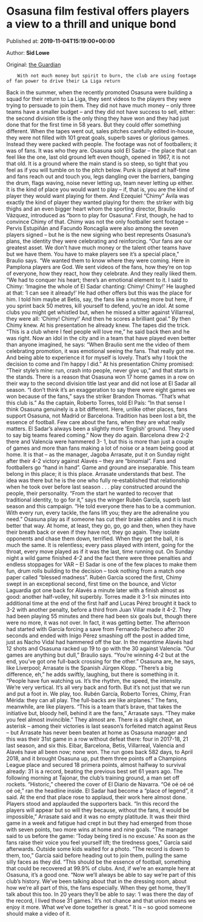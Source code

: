 
# Osasuna film festival offers players a view to a thrill and unique bond

Published at: **2019-11-04T15:19:00+00:00**

Author: **Sid Lowe**

Original: [the Guardian](https://www.theguardian.com/football/blog/2019/nov/04/osasuna-la-liga-return)


        With not much money but spirit to burn, the club are using footage of fan power to drive their La Liga return
      
Back in the summer, when the recently promoted Osasuna were building a squad for their return to La Liga, they sent videos to the players they were trying to persuade to join them. They did not have much money – only three teams have a smaller budget – and they did not have success to sell, either: the second division title is the only thing they have won and they had just done that for the first time in 58 years. But they could offer something different.
When the tapes went out, sales pitches carefully edited in-house, they were not filled with 101 great goals, superb saves or glorious games. Instead they were packed with people. The footage was not of footballers; it was of fans. It was who they are.
Osasuna sold El Sadar – the place that can feel like the one, last old ground left even though, opened in 1967, it is not that old. It is a ground where the main stand is so steep, so tight that you feel as if you will tumble on to the pitch below. Punk is played at half-time and fans reach out and touch you, legs dangling over the barriers, banging the drum, flags waving, noise never letting up, team never letting up either.
It is the kind of place you would want to play – if, that is, you are the kind of player they would want playing for them. And Ezequiel “Chimy” Ávila was exactly the kind of player they wanted playing for them: the striker with big thighs and an even bigger heart whom the sporting director, Braulio Vázquez, introduced as “born to play for Osasuna”. First, though, he had to convince Chimy of that.
Chimy was not the only footballer sent footage – Pervis Estupiñán and Facundo Roncaglia were also among the seven players signed – but he is the new signing who best represents Osasuna’s plans, the identity they were celebrating and reinforcing.
“Our fans are our greatest asset. We don’t have much money or the talent other teams have but we have them. You have to make players see it’s a special place,” Braulio says. “We wanted them to know where they were coming. Here in Pamplona players are God. We sent videos of the fans, how they’re on top of everyone, how they react, how they celebrate. And they really liked them.
“We had to conquer his heart; there’s an emotional element to it. I said to Chimy: ‘Imagine the whole of El Sadar chanting: Chimy! Chimy!’ He laughed at that: ‘I can see it already!’ He had other offers but this was the place for him. I told him maybe at Betis, say, the fans like a nutmeg more but here, if you sprint back 50 metres, kill yourself to defend, you’re an idol. At some clubs you might get whistled but, when he missed a sitter against Villarreal, they were all: ‘Chimy! Chimy!’ And then he scores a brilliant goal.”
By then Chimy knew. At his presentation he already knew. The tapes did the trick. “This is a club where I feel people will love me,” he said back then and he was right.
Now an idol in the city and in a team that have played even better than anyone imagined, he says: “When Braulio sent me the video of them celebrating promotion, it was emotional seeing the fans. That really got me. And being able to experience it for myself is lovely. That’s why I took the decision to come and I’m happy I did.” At his presentation Chimy promised: “Their style’s mine: run, crash into people, never give up,” and that starts in the stands.
There is a reason that Osasuna won 17 home games in a row on their way to the second division title last year and did not lose at El Sadar all season. “I don’t think it’s an exaggeration to say there were eight games we won because of the fans,” says the striker Brandon Thomas. “That’s what this club is.”
As the captain, Roberto Torres, told El País: “In that sense I think Osasuna genuinely is a bit different. Here, unlike other places, fans support Osasuna, not Madrid or Barcelona. Tradition has been lost a bit, the essence of football. Few care about the fans, when they are what really matters. El Sadar’s always been a slightly more ‘English’ ground. They used to say big teams feared coming.”
Now they do again. Barcelona drew 2-2 there and Valencia were hammered 3- 1, but this is more than just a couple of games and more than fans making a lot of noise or a team being good at home. It is that – as the manager, Jagoba Arrasate, put it on Sunday night after their 4-2 victory against Alavés – they are “binomial”. Fans and footballers go “hand in hand”. Game and ground are inseparable. This team belong in this place; it is this place. Arrasate understands that best. The idea was there but he is the one who fully re‑established that relationship when he took over before last season . . . play constructed around the people, their personality.
“From the start he wanted to recover that traditional identity, to go for it,” says the winger Rubén GarcÌa, superb last season and this campaign. “He told everyone there has to be a communion. With every run, every tackle, the fans lift you; they are the adrenaline you need.”
Osasuna play as if someone has cut their brake cables and it is much better that way. At home, at least, they go, go, go and then, when they have their breath back or even if they have not, they go again. They isolate opponents and chase them down, terrified. When they get the ball, it is much the same. It is relentless; every pass played with intent, going for the throat, every move played as if it was the last, time running out.
On Sunday night a wild game finished 4-2 and the fact there were three penalties and endless stoppages for VAR – El Sadar is one of the few places to make them fun, drum rolls building to the decision – took nothing from a match one paper called “blessed madness”.
Rubén García scored the first, Chimy swept in an exceptional second, first time on the bounce, and Víctor Laguardia got one back for Alavés a minute later with a finish almost as good: another half-volley, hit superbly. Torres made it 3-1 six minutes into additional time at the end of the first half and Lucas Pérez brought it back to 3-2 with another penalty, before a third from Juan Villar made it 4-2. They had been playing 55 minutes and there had been six goals but, though there were no more, it was not over. In fact, it was getting better.
The afternoon had started with García forcing a save from Fernando Pacheco after 20 seconds and ended with Inigo Pérez smashing off the post in added time, just as Nacho Vidal had hammered off the bar. In the meantime Alavés had 12 shots and Osasuna racked up 19 to go with the 30 against Valencia.
“Our games are anything but dull,” Braulio says. “You’re winning 4-2 but at the end, you’ve got one full-back crossing for the other.” Osasuna are, he says, like Liverpool; Arrasate is the Spanish Jürgen Klopp. “There’s a big difference, eh,” he adds swiftly, laughing, but there is something in it. “People have fun watching us. It’s the rhythm, the speed, the intensity. We’re very vertical. It’s all very back and forth. But it’s not just that we run and put a foot in. We play, too. Rubén García, Roberto Torres, Chimy, Fran Mérida: they can all play. The full-backs are like airplanes.”
The fans, meanwhile, are like players. “This is a team that’s brave, that takes the initiative but, bloody hell, behind it are the fans,” Arrasate says. “They make you feel almost invincible.”
They almost are. There is a slight cheat, an asterisk – among their victories is last season’s forfeited match against Reus – but Arrasate has never been beaten at home as Osasuna manager and this was their 31st game in a row without defeat there: four in 2017-18, 21 last season, and six this. Eibar, Barcelona, Betis, Villarreal, Valencia and Alavés have all been now; none won. The run goes back 582 days, to April 2018, and it brought Osasuna up, put them three points off a Champions League place and secured 18 primera points, almost halfway to survival already: 31 is a record, beating the previous best set 61 years ago.
The following morning at Tajonar, the club’s training ground, a man set off rockets. “Historic,” cheered the cover of El Diario de Navarra. “Oé oé oé oé oé oé,” ran the headline inside. El Sadar had become a “place of legend”, it said. At the end that place rose to applaud, their work here almost done. Players stood and applauded the supporters back.
“In this record the players will appear but so will they because, without the fans, it would be impossible,” Arrasate said and it was no empty platitude. It was their third game in a week and fatigue had crept in but they had emerged from those with seven points, two more wins at home and nine goals.
“The manager said to us before the game: ‘Today being tired is no excuse.’ As soon as the fans raise their voice you feel yourself lift; the tiredness goes,” García said afterwards. Outside some kids waited for a photo. “The record is down to them, too,” García said before heading out to join them, pulling the same silly faces as they did. “This should be the essence of football, something that could be recovered at 99.9% of clubs. And, if we’re an example here at Osasuna, it’s a good one.
“Now we’ll always be able to say we’re part of this club’s history. We’ve been talking about that in the dressing room, about how we’re all part of this, the fans especially. When they get home, they’ll talk about this too. In 20 years they’ll be able to say: ‘I was there the day of the record, I lived those 31 games.’ It’s not chance and that union means we enjoy it more. What we’ve done together is great.”
It is – so good someone should make a video of it.
